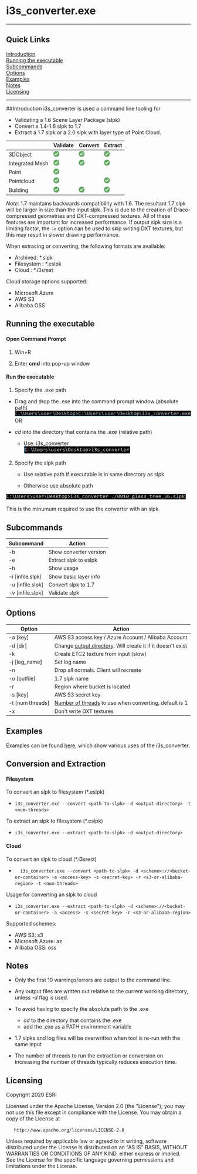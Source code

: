 # i3s_converter.exe
------------------
## Quick Links
[Introduction](#Introduction) <br />
[Running the executable](#Execute)  <br />
[Subcommands](#Subcommands) <br />
[Options](#Options)<br />
[Examples](#Examples)<br />
[Notes](#Notes)<br />
[Licensing](#Licensing)<br />

------------------

##Introduction <a name="Introduction"></a>
i3s_converter is used a command line tooling for
- Validating a 1.6 Scene Layer Package (slpk)
- Convert a 1.4-1.6 slpk to 1.7
- Extract a 1.7 slpk or a 2.0 slpk with layer type of Point Cloud.


|      &nbsp;     | Validate | Convert | Extract |
|-----------------|----------|---------|---------|
| 3DObject        |     <img alt="supported" src="readme_images/checkmark.png">    |    <img alt="supported" src="readme_images/checkmark.png">    | <img alt="supported" src="readme_images/checkmark.png"> |
| Integrated Mesh |     <img alt="supported" src="readme_images/checkmark.png">    |    <img alt="supported" src="readme_images/checkmark.png">    | <img alt="supported" src="readme_images/checkmark.png"> |
| Point           |     <img alt="supported" src="readme_images/checkmark.png">    |        |
| Pointcloud      |     <img alt="supported" src="readme_images/checkmark.png">    | &nbsp;  | <img alt="supported" src="readme_images/checkmark.png"> |
| Building        |     <img alt="supported" src="readme_images/checkmark.png">    |    <img alt="supported" src="readme_images/checkmark.png">    | <img alt="supported" src="readme_images/checkmark.png"> |

*Note:* 1.7 maintains backwards compatibility with 1.6. The resultant 1.7 slpk will be larger in size than the input slpk. This is due to the creation of Draco-compressed geometries and DXT-compressed textures.  All of these features are important for increased performance. If output slpk size is a limiting factor, the `-x` option can be used to skip writing DXT textures, but this may result in slower drawing performance.  

When extracing or converting, the following formats are available:
- Archived: *.slpk
- Filesystem : *.eslpk
- Cloud : *.i3srest

Cloud storage options supported:
- Microsoft Azure
- AWS S3
- Alibaba OSS

## Running the executable <a name="Execute"></a>

#### Open Command Prompt

1. Win+R

2. Enter __cmd__ into pop-up window

#### Run the executable

1. Specify the .exe path

  - Drag and drop the .exe into the command prompt window (absolute path)
    ![exe_abs_path](readme_images/exe_abs_path.PNG)
    OR

  - _cd_ into the directory that contains the .exe (relative path)
    - Use: i3s_converter  
    ![exe_cwd_path](readme_images/exe_cwd_path.PNG)

2. Specify the slpk path

    - Use relative path if executable is in same directory as slpk

    - Otherwise use absolute path

  ![min_required](readme_images/min_required_to_run.PNG)

  This is the minumum required to use the converter with an slpk.

## Subcommands <a name="Subcommands"></a>

| Subcommand   | Action          |
|--------------|-----------------|
| -b           | Show converter version    |
| -e           | Extract slpk to eslpk    |
| -h           | Show usage      |
| -i \[infile.slpk] | Show basic layer info |
| -u \[infile.slpk] | Convert slpk to 1.7   |
| -v \[infile.slpk] | Validate slpk |

## Options <a name="Options"></a>

| Option         | Action                  |
|----------------|-------------------------|
| -a \[key]         | AWS S3 access key / Azure Account / Alibaba Account |
| -d \[dir]         | Change [output directory](#outputDirectory). Will create it if it doesn't exist|
| -k             | Create ETC2 texture from input \(slow) |
| -j \[log_name] | Set log name    |
| -n    | Drop all normals. Client will recreate   |
| -o \[outfile]   | 1.7 slpk name   |
| -r    | Region where bucket is located   |
| -s \[key]   | AWS S3 secret key   |
| -t \[num threads]   | [Number of threads](#threadsDesc) to use when converting, default is 1 |
| -x             | Don't write DXT textures |

## Examples <a name="Examples"></a> 
Examples can be found [here](i3s_converter_examples.md), which show various uses of the i3s_converter.

## Conversion and Extraction
#### Filesystem
To convert an slpk to filesystem (*.eslpk)
- ```i3s_converter.exe --convert <path-to-slpk> -d <output-directory> -t <num-threads>```

To extract an slpk to filesystem (*.eslpk)
- ```i3s_converter.exe --extract <path-to-slpk> -d <output-directory>```

#### Cloud
To convert an slpk to cloud (*.i3srest)
 - ```  i3s_converter.exe --convert <path-to-slpk> -d <scheme>://<bucket-or-container> -a <access-key> -s <secret-key> -r <s3-or-alibaba-region> -t <num-threads>```

Usage for converting an slpk to cloud
- ```i3s_converter.exe --extract <path-to-slpk> -d <scheme>://<bucket-or-container> -a <access> -s <secret-key> -r <s3-or-alibaba-region>```

Supported schemes:
- AWS S3:          s3
- Microsoft Azure: az
- Alibaba OSS:     oss


## Notes <a name="Notes"></a>

- Only the first 10 warnings/errors are output to the command line.

- <a name = "outputDirectory"></a>Any output files are written out relative to the current working directory, unless _-d_ flag is used.  

- To avoid having to specify the absolute path to the .exe
  - _cd_ to the directory that contains the .exe
  - add the .exe as a PATH environment variable

- 1.7 slpks and log files will be overwritten when tool is re-run with the same input

- <a name = "threadsDesc"></a>The number of threads to run the extraction or conversion on.  Increasing the number of threads typically reduces execution time.
## Licensing <a name="Licensing"></a>
   Copyright 2020 ESRI

   Licensed under the Apache License, Version 2.0 (the "License");
   you may not use this file except in compliance with the License.
   You may obtain a copy of the License at

       http://www.apache.org/licenses/LICENSE-2.0

   Unless required by applicable law or agreed to in writing, software
   distributed under the License is distributed on an "AS IS" BASIS,
   WITHOUT WARRANTIES OR CONDITIONS OF ANY KIND, either express or implied.
   See the License for the specific language governing permissions and
   limitations under the License.